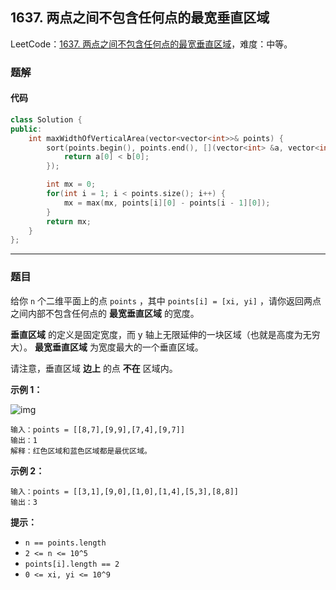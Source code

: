 ## 1637. 两点之间不包含任何点的最宽垂直区域

LeetCode：[1637. 两点之间不包含任何点的最宽垂直区域](https://leetcode.cn/problems/widest-vertical-area-between-two-points-containing-no-points/)，难度：中等。

### 题解

#### 代码

```c++
class Solution {
public:
    int maxWidthOfVerticalArea(vector<vector<int>>& points) {
        sort(points.begin(), points.end(), [](vector<int> &a, vector<int> &b) {
            return a[0] < b[0];
        });

        int mx = 0;
        for(int i = 1; i < points.size(); i++) {
            mx = max(mx, points[i][0] - points[i - 1][0]);
        }
        return mx;
    }
};
```



---



### 题目

给你 `n` 个二维平面上的点 `points` ，其中 `points[i] = [xi, yi]` ，请你返回两点之间内部不包含任何点的 **最宽垂直区域** 的宽度。

**垂直区域** 的定义是固定宽度，而 y 轴上无限延伸的一块区域（也就是高度为无穷大）。 **最宽垂直区域** 为宽度最大的一个垂直区域。

请注意，垂直区域 **边上** 的点 **不在** 区域内。

 

**示例 1：**

![img](https://gitee.com/xwl66/leetcode/raw/master/image/1637-points3.png)

```
输入：points = [[8,7],[9,9],[7,4],[9,7]]
输出：1
解释：红色区域和蓝色区域都是最优区域。
```

**示例 2：**

```
输入：points = [[3,1],[9,0],[1,0],[1,4],[5,3],[8,8]]
输出：3
```

 

**提示：**

- `n == points.length`
- `2 <= n <= 10^5`
- `points[i].length == 2`
- `0 <= xi, yi <= 10^9`


